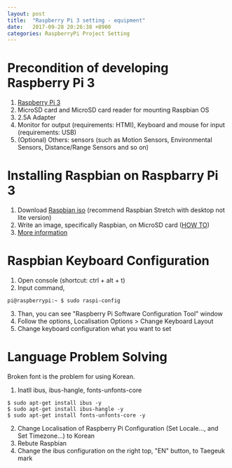 ```yaml
---
layout: post
title:  "Raspberry Pi 3 setting - equipment"
date:   2017-09-28 20:26:38 +0900
categories: RaspberryPi Project Setting
---
```

# Precondition of developing Raspberry Pi 3
1. [Raspberry Pi 3](https://www.raspberrypi.org/products/raspberry-pi-3-model-b/)
2. MicroSD card and MicroSD card reader for mounting Raspbian OS
3. 2.5A Adapter
4. Monitor for output (requirements: HTMI), Keyboard and mouse for input (requirements: USB)
5. (Optional) Others: sensors (such as Motion Sensors, Environmental Sensors, Distance/Range Sensors and so on)

# Installing Raspbian on Raspbarry Pi 3
1. Download [Raspbian iso](https://www.raspberrypi.org/downloads/raspbian/) (recommend Raspbian Stretch with desktop not lite version)
2. Write an image, specifically Raspbian, on MicroSD card ([HOW TO](https://www.raspberrypi.org/documentation/installation/installing-images/README.md))
3. [More information](https://www.raspberrypi.org/help/)

# Raspbian Keyboard Configuration
1. Open console (shortcut: ctrl + alt + t)
2. Input command, 
```
pi@raspberrypi:~ $ sudo raspi-config
```
3. Than, you can see "Raspberry Pi Software Configuration Tool" window
4. Follow the options, Localisation Options > Change Keyboard Layout
5. Change keyboard configuration what you want to set

# Language Problem Solving
Broken font is the problem for using Korean.

1. Inatll ibus, ibus-hangle, fonts-unfonts-core
```
$ sudo apt-get install ibus -y
$ sudo apt-get install ibus-hangle -y
$ sudo apt-get install fonts-unfonts-core -y
```
2. Change Localisation of Raspberry Pi Configuration (Set Locale..., and Set Timezone...) to Korean
3. Rebute Raspbian
4. Change the ibus configuration on the right top, "EN" button, to Taegeuk mark
